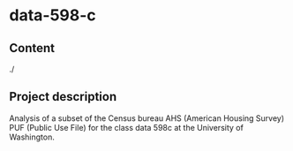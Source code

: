 # data-598-c

## Content

./

## Project description
Analysis of a subset of the Census bureau AHS (American Housing Survey) PUF (Public Use File) for the class data 598c at the University of Washington.
